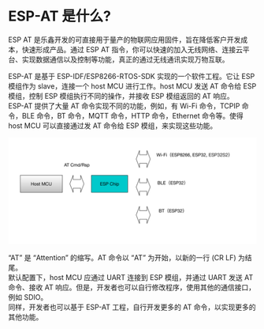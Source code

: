 
ESP-AT 是什么?
=================

ESP AT 是乐鑫开发的可直接用于量产的物联网应用固件，旨在降低客户开发成本，快速形成产品。通过 ESP AT 指令，你可以快速的加入无线网络、连接云平台、实现数据通信以及控制等功能，真正的通过无线通讯实现万物互联。

ESP-AT 是基于 ESP-IDF/ESP8266-RTOS-SDK 实现的一个软件工程。它让 ESP 模组作为 slave，连接一个 host MCU 进行工作。host MCU 发送 AT 命令给 ESP 模组，控制 ESP 模组执行不同的操作，并接收 ESP 模组返回的 AT 响应。   
ESP-AT 提供了大量 AT 命令实现不同的功能，例如，有 Wi-Fi 命令，TCPIP 命令，BLE 命令，BT 命令，MQTT 命令，HTTP 命令，Ethernet 命令等。使得 host MCU 可以直接通过发 AT 命令给 ESP 模组，来实现这些功能。

![avatar](../../_static/ESP-AT.jpg)

“AT” 是 “Attention” 的缩写。AT 命令以 “AT” 为开始，以新的一行 (CR LF) 为结尾。  
默认配置下，host MCU 应通过 UART 连接到 ESP 模组，并通过 UART 发送 AT 命令、接收 AT 响应。但是，开发者也可以自行修改程序，使用其他的通信接口，例如 SDIO。  
同样，开发者也可以基于 ESP-AT 工程，自行开发更多的 AT 命令，以实现更多的其他功能。



